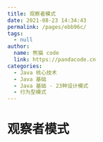 ```yaml
---
title: 观察者模式
date: 2021-08-23 14:34:43
permalink: /pages/ebb96c/
tags: 
  - null
author: 
  name: 熊猫 code
  link: https://pandacode.cn
categories: 
  - Java 核心技术
  - Java 基础
  - Java 基础 - 23种设计模式
  - 行为型模式
---
```


# 观察者模式